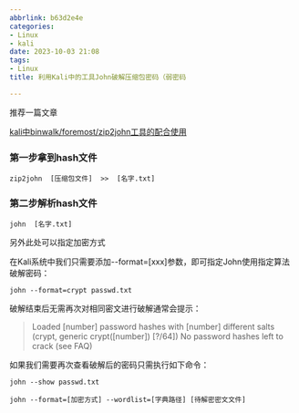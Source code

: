 ```yaml
---
abbrlink: b63d2e4e
categories:
- Linux
- kali
date: 2023-10-03 21:08
tags:
- Linux
title: 利用Kali中的工具John破解压缩包密码（弱密码

---
```


推荐一篇文章

[kali中binwalk/foremost/zip2john工具的配合使用](https://blog.csdn.net/mengmeng0510/article/details/120812017)

### 第一步拿到hash文件

```
zip2john  [压缩包文件]  >>  [名字.txt]
```

### 第二步解析hash文件

```
john  [名字.txt]
```

另外此处可以指定加密方式

在Kali系统中我们只需要添加--format=[xxx]参数，即可指定John使用指定算法破解密码：

```
john --format=crypt passwd.txt
```

破解结束后无需再次对相同密文进行破解通常会提示：

> Loaded [number] password hashes with [number] different salts (crypt, generic crypt([number]) [?/64])
> No password hashes left to crack (see FAQ)

如果我们需要再次查看破解后的密码只需执行如下命令：

```
john --show passwd.txt
```



```
john --format=[加密方式] --wordlist=[字典路径] [待解密密文文件]
```

